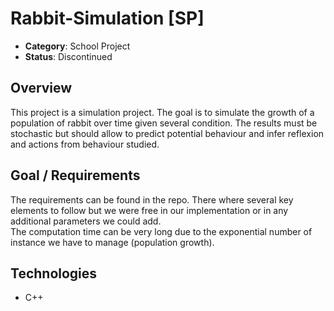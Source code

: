 # Rabbit-Simulation [SP]

+ **Category**: School Project
+ **Status**: Discontinued

## **Overview**

This project is a simulation project. The goal is to simulate the growth of a population of rabbit over time given several condition. The results must be stochastic but should allow to predict potential behaviour and infer reflexion and actions from behaviour studied.

## **Goal / Requirements**

The requirements can be found in the repo. There where several key elements to follow but we were free in our implementation or in any additional parameters we could add.  
The computation time can be very long due to the exponential number of instance we have to manage (population growth).

## **Technologies**

+ C++

